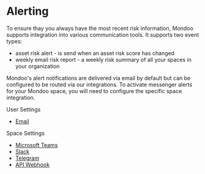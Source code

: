 # Alerting

To ensure thay you always have the most recent risk information, Mondoo supports integration into various communication tools. It supports two event types:

* asset risk alert - is send when an asset risk score has changed
* weekly email risk report - a weekly risk summary of all your spaces in your organization

Mondoo's alert notifications are delivered via email by default but can be configured to be routed via our integrations. To activate messenger alerts for your Mondoo space, you will need to configure the specific space integration.

User Settings

* [Email](./email)

Space Settings

* [Microsoft Teams](./msteams#microsoft-teams)
* [Slack](./slack#slack)
* [Telegram](./telegram#telegram)
* [API Webhook](./api-webhook#api-webhook)